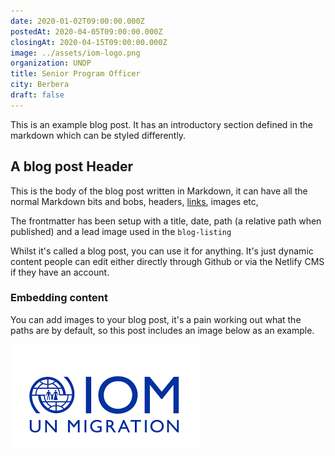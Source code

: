 ```yaml
---
date: 2020-01-02T09:00:00.000Z
postedAt: 2020-04-05T09:00:00.000Z
closingAt: 2020-04-15T09:00:00.000Z
image: ../assets/iom-logo.png
organization: UNDP
title: Senior Program Officer
city: Berbera
draft: false
---
```


This is an example blog post. It has an introductory section defined in the markdown which can be styled differently.

<!-- end -->

## A blog post Header

This is the body of the blog post written in Markdown, it can have all the normal Markdown bits and bobs, headers, [links](https://www.youtube.com/watch?v=dQw4w9WgXcQ), images etc,

The frontmatter has been setup with a title, date, path (a relative path when published) and a lead image used in the `blog-listing`

Whilst it's called a blog post, you can use it for anything. It's just dynamic content people can edit either directly through Github or via the Netlify CMS if they have an account.

### Embedding content

You can add images to your blog post, it's a pain working out what the paths are by default, so this post includes an image below as an example.

![IOM LOGO](../assets/iom-logo.png)
